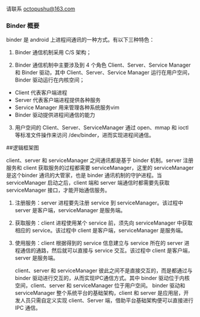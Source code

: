 请联系 octopushu@163.com

### Binder 概要

binder 是 android 上进程间通讯的一种方式。有以下三种特色：

1. Binder 通信机制采用 C/S 架构；

2. Binder 通信机制中主要涉及到 4 个角色 Client、Server、Service Manager 和 Binder 驱动，其中 Client、Server、Service Manager 运行在用户空间，Binder 驱动运行在内核空间；

- Client 代表客户端进程
- Server 代表客户端进程提供各种服务
- Service Manager 用来管理各种系统服务vim 
- Binder 驱动提供进程间通信的能力

3. 用户空间的 Client、Server、ServiceManager 通过 open、mmap 和 ioctl 等标准文件操作来访问 /dev/binder，进而实现进程间通信。

##逻辑框架图
 

   client、server 和 serviceManager 之间通讯都是基于 binder 机制。server 注册服务和 client 获取服务的过程都需要 serviceManager，这里的 serviceManager 是这个binder 通讯的大管家，也是 binder 通讯机制的守护进程。当 serviceManager 启动之后，client 端和 server 端通信时都需要先获取 serviceManager 接口，才能开始通信服务。

1. 注册服务：server 进程要先注册 service 到 serviceManager。该过程中 server 是客户端，serviceManager 是服务端。

2. 获取服务：client 进程使用某个 service 前，须先向 serviceManager 中获取相应的 service。该过程中 client 是客户端，serviceManager 是服务端。

3. 使用服务：client 根据得到的 service 信息建立与 service 所在的 server 进程通信的通路，然后就可以直接与 service 交互。该过程中 client 是客户端，server 是服务端。
        
   client、server 和 serviceManager 彼此之间不是直接交互的，而是都通过与 binder 驱动进行交互的，从而实现IPC通信方式。其中 binder 驱动位于内核空间，client、server 和 serviceManager 位于用户空间。  binder 驱动和 serviceManager 整个系统平台的基础架构，client 和 server 是应用层，开发人员只需自定义实现 client、Server 端，借助平台基础架构便可以直接进行 IPC 通信。









